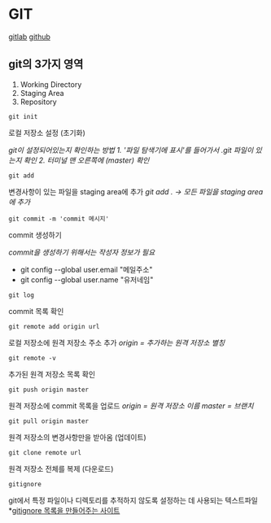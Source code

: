 # GIT

[gitlab](https://lab.ssafy.com)
[github](https://www.github.com)


## git의 3가지 영역
1. Working Directory
2. Staging Area
3. Repository

```
git init
```
로컬 저장소 설정 (초기화)

*git이 설정되어있는지 확인하는 방법*
  *1. '파일 탐색기에 표시'를 들어가서 .git 파일이 있는지 확인*
  *2. 터미널 맨 오른쪽에 (master) 확인*


```
git add
```
변경사항이 있는 파일을 staging area에 추가
*git add . -> 모든 파일을 staging area에 추가*

```
git commit -m 'commit 메시지'
```
commit 생성하기

*commit을 생성하기 위해서는 작성자 정보가 필요*
- git config --global user.email "메일주소"
- git config --global user.name "유저네임"

```
git log
```
commit 목록 확인

```
git remote add origin url
```
로컬 저장소에 원격 저장소 주소 추가
*origin = 추가하는 원격 저장소 별칭*

```
git remote -v
```
추가된 원격 저장소 목록 확인

```
git push origin master
```
원격 저장소에 commit 목록을 업로드
*origin = 원격 저장소 이름*
*master = 브랜치*

```
git pull origin master
```
원격 저장소의 변경사항만을 받아옴 (업데이트)

```
git clone remote url
```
원격 저장소 전체를 복제 (다운로드)

```
gitignore
```
git에서 특정 파일이나 디렉토리를 추적하지 않도록 설정하는 데 사용되는 텍스트파일
*[gitignore 목록을 만들어주는 사이트](https://www.toptal.com/developers/gitignore/)